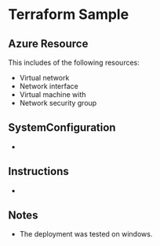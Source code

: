 # Terraform Sample

## Azure Resource

This includes of the following resources:

- Virtual network
- Network interface
- Virtual machine with
- Network security group

## SystemConfiguration

-

## Instructions

-

## Notes

- The deployment was tested on windows.
